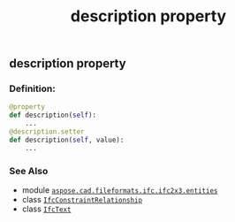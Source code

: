 ﻿---
title: description property
second_title: Aspose.CAD for Python via .NET API References
description: 
type: docs
weight: 40
url: /python-net/aspose.cad.fileformats.ifc.ifc2x3.entities/ifcconstraintrelationship/description/
is_root: false
---

## description property

### Definition:
```python
@property
def description(self):
    ...
@description.setter
def description(self, value):
    ...
```

### See Also
* module [`aspose.cad.fileformats.ifc.ifc2x3.entities`](../../)
* class [`IfcConstraintRelationship`](/cad/python-net/aspose.cad.fileformats.ifc.ifc2x3.entities/ifcconstraintrelationship)
* class [`IfcText`](/cad/python-net/aspose.cad.fileformats.ifc.ifc2x3.types/ifctext)
